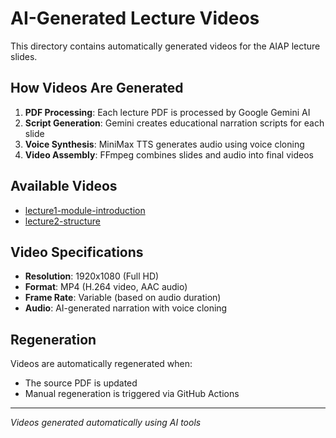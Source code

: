 # AI-Generated Lecture Videos

This directory contains automatically generated videos for the AIAP lecture slides.

## How Videos Are Generated

1. **PDF Processing**: Each lecture PDF is processed by Google Gemini AI
2. **Script Generation**: Gemini creates educational narration scripts for each slide
3. **Voice Synthesis**: MiniMax TTS generates audio using voice cloning
4. **Video Assembly**: FFmpeg combines slides and audio into final videos

## Available Videos

- [lecture1-module-introduction](./lecture1-module-introduction.mp4)
- [lecture2-structure](./lecture2-structure.mp4)

## Video Specifications

- **Resolution**: 1920x1080 (Full HD)
- **Format**: MP4 (H.264 video, AAC audio)
- **Frame Rate**: Variable (based on audio duration)
- **Audio**: AI-generated narration with voice cloning

## Regeneration

Videos are automatically regenerated when:
- The source PDF is updated
- Manual regeneration is triggered via GitHub Actions

---

*Videos generated automatically using AI tools*
